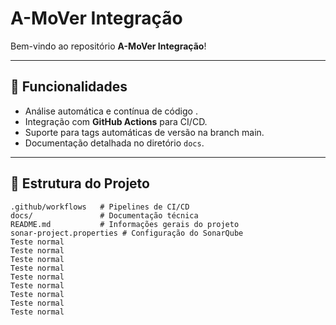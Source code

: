 # A-MoVer Integração

Bem-vindo ao repositório **A-MoVer Integração**!

---

## 🚀 Funcionalidades

- Análise automática e contínua de código . 
- Integração com **GitHub Actions** para CI/CD.
- Suporte para tags automáticas de versão na branch main.
- Documentação detalhada no diretório `docs`.

---

## 📂 Estrutura do Projeto

```plaintext
.github/workflows   # Pipelines de CI/CD
docs/               # Documentação técnica
README.md           # Informações gerais do projeto
sonar-project.properties # Configuração do SonarQube
Teste normal
Teste normal
Teste normal
Teste normal
Teste normal
Teste normal
Teste normal
Teste normal
Teste normal

